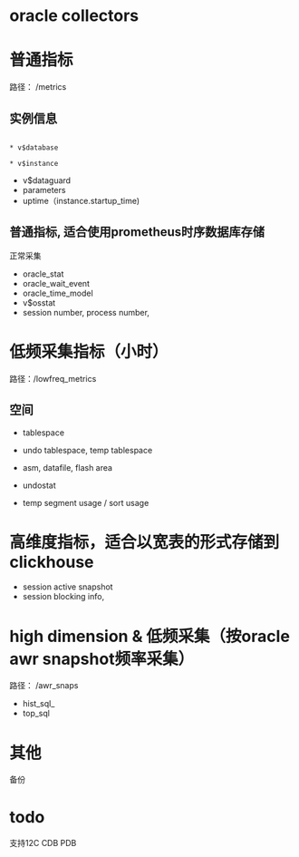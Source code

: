 # oracle collectors

# 普通指标
路径： /metrics

## 实例信息
                                                                                                                                                                                                                       * v$database
                                                                                                                                                                                                                   * v$instance
                                                                                                                                                                                                                   
* v$dataguard
* parameters
* uptime（instance.startup_time)

## 普通指标, 适合使用prometheus时序数据库存储
正常采集
* oracle_stat
* oracle_wait_event
* oracle_time_model
* v$osstat
* session number, process number, 


# 低频采集指标（小时）
路径：/lowfreq_metrics

## 空间
* tablespace
* undo tablespace, temp tablespace
* asm, datafile, flash area

* undostat
* temp segment usage / sort usage


# 高维度指标，适合以宽表的形式存储到clickhouse


* session active snapshot
* session blocking info, 



# high dimension & 低频采集（按oracle awr snapshot频率采集）
路径： /awr_snaps
* hist_sql_
* top_sql

# 其他
备份

# todo
支持12C CDB PDB

